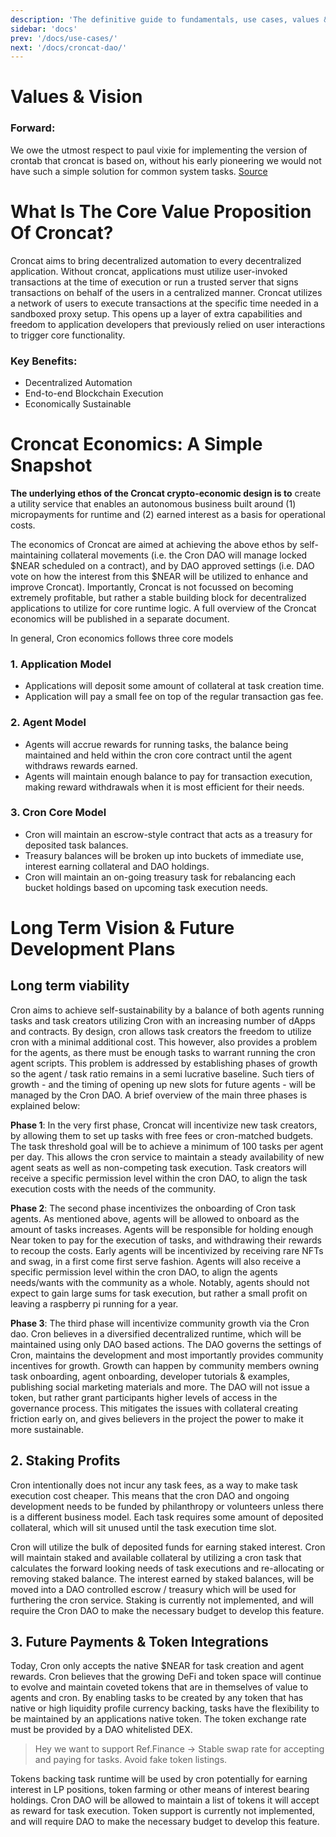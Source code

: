 ```yaml
---
description: 'The definitive guide to fundamentals, use cases, values & vision'
sidebar: 'docs'
prev: '/docs/use-cases/'
next: '/docs/croncat-dao/'
---
```


# Values & Vision

### Forward:
We owe the utmost respect to paul vixie for implementing the version of crontab that croncat is based on, without his early pioneering we would not have such a simple solution for common system tasks. [Source](https://en.wikipedia.org/wiki/Cron#Modern_versions)

# What Is The Core Value Proposition Of Croncat? 
Croncat aims to bring decentralized automation to every decentralized application. Without croncat, applications must utilize user-invoked transactions at the time of execution or run a trusted server that signs transactions on behalf of the users in a centralized manner. Croncat utilizes a network of users to execute transactions at the specific time needed in a sandboxed proxy setup. This opens up a layer of extra capabilities and freedom to application developers that previously relied on user interactions to trigger core functionality.

### Key Benefits:
* Decentralized Automation
* End-to-end Blockchain Execution
* Economically Sustainable

# Croncat Economics: A Simple Snapshot
**The underlying ethos of the Croncat crypto-economic design is to** create a utility service that enables an autonomous business built around (1) micropayments for runtime and (2) earned interest as a basis for operational costs.

The economics of Croncat are aimed at achieving the above ethos by self-maintaining collateral movements (i.e. the Cron DAO will manage locked $NEAR scheduled on a contract), and by DAO approved settings (i.e. DAO vote on how the interest from this $NEAR will be utilized to enhance and improve Croncat). Importantly, Croncat is not focussed on becoming extremely profitable, but rather a stable building block for decentralized applications to utilize for core runtime logic. A full overview of the Croncat economics will be published in a separate document.

In general, Cron economics follows three core models

### 1. Application Model
* Applications will deposit some amount of collateral at task creation time.
* Application will pay a small fee on top of the regular transaction gas fee.

### 2. Agent Model
* Agents will accrue rewards for running tasks, the balance being maintained and held within the cron core contract until the agent withdraws rewards earned.
* Agents will maintain enough balance to pay for transaction execution, making reward withdrawals when it is most efficient for their needs.

### 3. Cron Core Model
* Cron will maintain an escrow-style contract that acts as a treasury for deposited task balances.
* Treasury balances will be broken up into buckets of immediate use, interest earning collateral and DAO holdings. 
* Cron will maintain an on-going treasury task for rebalancing each bucket holdings based on upcoming task execution needs.

# Long Term Vision & Future Development Plans
## Long term viability
Cron aims to achieve self-sustainability by a balance of both agents running tasks and task creators utilizing Cron with an increasing number of dApps and contracts. By design, cron allows task creators the freedom to utilize cron with a minimal additional cost. This however, also provides a problem for the agents, as there must be enough tasks to warrant running the cron agent scripts. This problem is addressed by establishing phases of growth so the agent / task ratio remains in a semi lucrative baseline. Such tiers of growth - and the timing of opening up new slots for future agents - will be managed by the Cron DAO. A brief overview of the main three phases is explained below: 

**Phase 1**: In the very first phase, Croncat will incentivize new task creators, by allowing them to set up tasks with free fees or cron-matched budgets. The task threshold goal will be to achieve a minimum of 100 tasks per agent per day. This allows the cron service to maintain a steady availability of new agent seats as well as non-competing task execution. Task creators will receive a specific permission level within the cron DAO, to align the task execution costs with the needs of the community.

**Phase 2**: The second phase incentivizes the onboarding of Cron task agents. As mentioned above, agents will be allowed to onboard as the amount of tasks increases. Agents will be responsible for holding enough Near token to pay for the execution of tasks, and withdrawing their rewards to recoup the costs. Early agents will be incentivized by receiving rare NFTs and swag, in a first come first serve fashion. Agents will also receive a specific permission level within the cron DAO, to align the agents needs/wants with the community as a whole. Notably, agents should not expect to gain large sums for task execution, but rather a small profit on leaving a raspberry pi running for a year.

**Phase 3**: The third phase will incentivize community growth via the Cron dao. Cron believes in a diversified decentralized runtime, which will be maintained using only DAO based actions. The DAO governs the settings of Cron, maintains the development and most importantly provides community incentives for growth. Growth can happen by community members owning task onboarding, agent onboarding, developer tutorials & examples, publishing social marketing materials and more. The DAO will not issue a token, but rather grant participants higher levels of access in the governance process. This mitigates the issues with collateral creating friction early on, and gives believers in the project the power to make it more sustainable.

## 2. Staking Profits
Cron intentionally does not incur any task fees, as a way to make task execution cost cheaper. This means that the cron DAO and ongoing development needs to be funded by philanthropy or volunteers unless there is a different business model. Each task requires some amount of deposited collateral, which will sit unused until the task execution time slot.

Cron will utilize the bulk of deposited funds for earning staked interest. Cron will maintain staked and available collateral by utilizing a cron task that calculates the forward looking needs of task executions and re-allocating or removing staked balance. The interest earned by staked balances, will be moved into a DAO controlled escrow / treasury which will be used for furthering the cron service. Staking is currently not implemented, and will require the Cron DAO to make the necessary budget to develop this feature.

## 3. Future Payments & Token Integrations
Today, Cron only accepts the native $NEAR for task creation and agent rewards. Cron believes that the growing DeFi and token space will continue to evolve and maintain coveted tokens that are in themselves of value to agents and cron. By enabling tasks to be created by any token that has native or high liquidity profile currency backing, tasks have the flexibility to be maintained by an applications native token. The token exchange rate must be provided by a DAO whitelisted DEX.

> Hey we want to support Ref.Finance → Stable swap rate for accepting and paying for tasks. Avoid fake token listings. 

Tokens backing task runtime will be used by cron potentially for earning interest in LP positions, token farming or other means of interest bearing holdings. Cron DAO will be allowed to maintain a list of tokens it will accept as reward for task execution. Token support is currently not implemented, and will require DAO to make the necessary budget to develop this feature.


